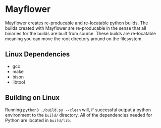 # Mayflower

Mayflower creates re-producable and re-locatable python builds. The builds
created with Mayflower are re-producable in the sense that all binaries for the
builds are built from source. These builds are re-locatable meaning you can
move the root directory around on the filesystem.

## Linux Dependencies
- gcc
- make
- bison
- libtool

## Building on Linux

Running `python3 ./build.py --clean` will, if successful output a python
environment to the `build/` directory. All of the dependencies needed for
Python are located in `build/lib`.
